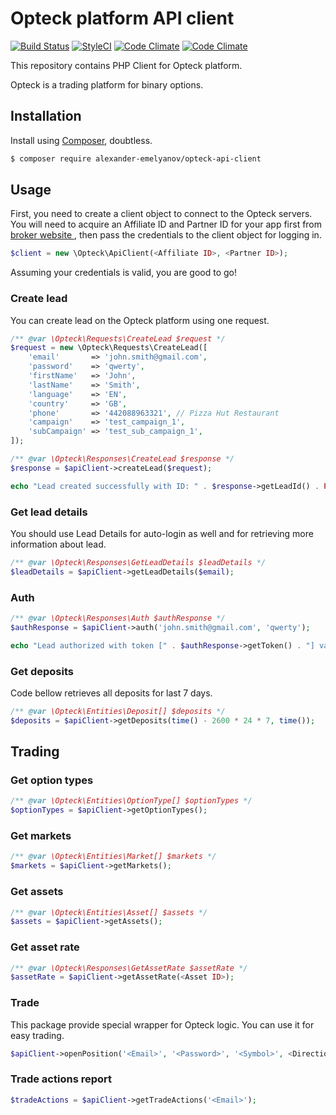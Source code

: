 # Opteck platform API client

[![Build Status](https://img.shields.io/travis/alexander-emelyanov/opteck-api-client/master.svg?style=flat-square)](https://travis-ci.org/alexander-emelyanov/opteck-api-client)
[![StyleCI](https://styleci.io/repos/56054469/shield)](https://styleci.io/repos/56054469)
[![Code Climate](https://img.shields.io/codeclimate/github/alexander-emelyanov/opteck-api-client.svg?style=flat-square)](https://codeclimate.com/github/alexander-emelyanov/opteck-api-client)
[![Code Climate](https://img.shields.io/codeclimate/coverage/github/alexander-emelyanov/opteck-api-client.svg?style=flat-square)](https://codeclimate.com/github/alexander-emelyanov/opteck-api-client/coverage)

This repository contains PHP Client for Opteck platform.

Opteck is a trading platform for binary options.

## Installation
Install using [Composer](http://getcomposer.org), doubtless.

```sh
$ composer require alexander-emelyanov/opteck-api-client
```

## Usage

First, you need to create a client object to connect to the Opteck servers. You will need to acquire an Affiliate ID and 
Partner ID for your app first from [broker website ](http://www.optaffiliates.com/), then pass the credentials to the 
client object for logging in.

```php
$client = new \Opteck\ApiClient(<Affiliate ID>, <Partner ID>);
```

Assuming your credentials is valid, you are good to go!

### Create lead

You can create lead on the Opteck platform using one request.

```php
/** @var \Opteck\Requests\CreateLead $request */
$request = new \Opteck\Requests\CreateLead([
    'email'       => 'john.smith@gmail.com',
    'password'    => 'qwerty',
    'firstName'   => 'John',
    'lastName'    => 'Smith',
    'language'    => 'EN',
    'country'     => 'GB',
    'phone'       => '442088963321', // Pizza Hut Restaurant
    'campaign'    => 'test_campaign_1',
    'subCampaign' => 'test_sub_campaign_1',
]);

/** @var \Opteck\Responses\CreateLead $response */
$response = $apiClient->createLead($request);

echo "Lead created successfully with ID: " . $response->getLeadId() . PHP_EOL;
```

### Get lead details

You should use Lead Details for auto-login as well and for retrieving more information about lead.

```php
/** @var \Opteck\Responses\GetLeadDetails $leadDetails */
$leadDetails = $apiClient->getLeadDetails($email);
```

### Auth

```php
/** @var \Opteck\Responses\Auth $authResponse */
$authResponse = $apiClient->auth('john.smith@gmail.com', 'qwerty');

echo "Lead authorized with token [" . $authResponse->getToken() . "] valid up to " . $authResponse->getExpiryTimestamp() . PHP_EOL;
```

### Get deposits

Code bellow retrieves all deposits for last 7 days.

```php
/** @var \Opteck\Entities\Deposit[] $deposits */
$deposits = $apiClient->getDeposits(time() - 2600 * 24 * 7, time());
```

## Trading

### Get option types

```php
/** @var \Opteck\Entities\OptionType[] $optionTypes */
$optionTypes = $apiClient->getOptionTypes();
```

### Get markets

```php
/** @var \Opteck\Entities\Market[] $markets */
$markets = $apiClient->getMarkets();
```

### Get assets

```php
/** @var \Opteck\Entities\Asset[] $assets */
$assets = $apiClient->getAssets();
```

### Get asset rate

```php
/** @var \Opteck\Responses\GetAssetRate $assetRate */
$assetRate = $apiClient->getAssetRate(<Asset ID>);
```

### Trade

This package provide special wrapper for Opteck logic. You can use it for easy trading.

```php
$apiClient->openPosition('<Email>', '<Password>', '<Symbol>', <Direction>, <Amount>);
```

### Trade actions report

```php
$tradeActions = $apiClient->getTradeActions('<Email>');
```